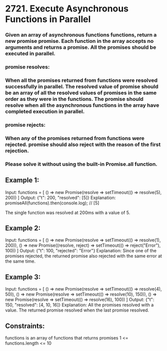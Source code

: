 # 2721. Execute Asynchronous Functions in Parallel

### Given an array of asynchronous functions functions, return a new promise promise. Each function in the array accepts no arguments and returns a promise. All the promises should be executed in parallel.

### promise resolves:
###  When all the promises returned from functions were resolved successfully in parallel. The resolved value of promise should be an array of all the resolved values of promises in the same order as they were in the functions. The promise should resolve when all the asynchronous functions in the array have completed execution in parallel.

### promise rejects:
### When any of the promises returned from functions were rejected. promise should also reject with the reason of the first rejection.
### Please solve it without using the built-in Promise.all function.

 

## Example 1:

Input: functions = [
  () => new Promise(resolve => setTimeout(() => resolve(5), 200))
]
Output: {"t": 200, "resolved": [5]}
Explanation: 
promiseAll(functions).then(console.log); // [5]

The single function was resolved at 200ms with a value of 5.


## Example 2:

Input: functions = [
    () => new Promise(resolve => setTimeout(() => resolve(1), 200)), 
    () => new Promise((resolve, reject) => setTimeout(() => reject("Error"), 100))
]
Output: {"t": 100, "rejected": "Error"}
Explanation: Since one of the promises rejected, the returned promise also rejected with the same error at the same time.


## Example 3:

Input: functions = [
    () => new Promise(resolve => setTimeout(() => resolve(4), 50)), 
    () => new Promise(resolve => setTimeout(() => resolve(10), 150)), 
    () => new Promise(resolve => setTimeout(() => resolve(16), 100))
]
Output: {"t": 150, "resolved": [4, 10, 16]}
Explanation: All the promises resolved with a value. The returned promise resolved when the last promise resolved.
 

## Constraints:

functions is an array of functions that returns promises
1 <= functions.length <= 10
